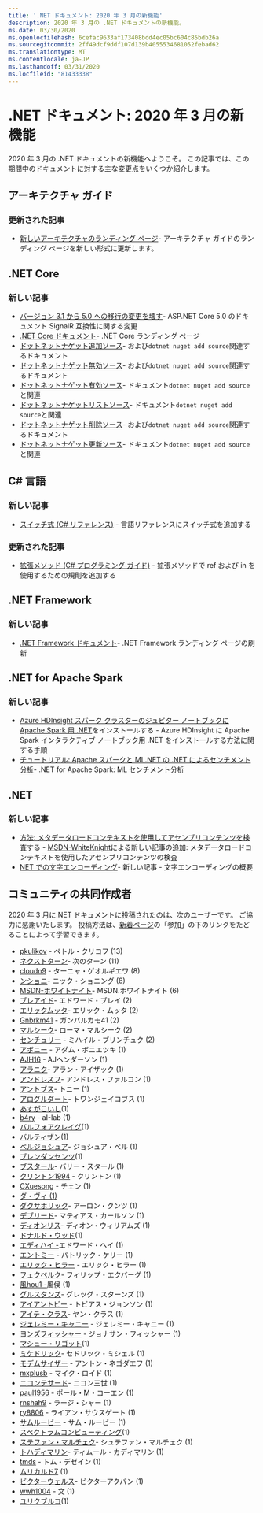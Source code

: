 ```yaml
---
title: '.NET ドキュメント: 2020 年 3 月の新機能'
description: 2020 年 3 月の .NET ドキュメントの新機能。
ms.date: 03/30/2020
ms.openlocfilehash: 6cefac9633af173408bdd4ec05bc604c85bdb26a
ms.sourcegitcommit: 2ff49dcf9ddf107d139b4055534681052febad62
ms.translationtype: MT
ms.contentlocale: ja-JP
ms.lasthandoff: 03/31/2020
ms.locfileid: "81433338"
---
```

# <a name="net-docs-whats-new-for-march-2020"></a>.NET ドキュメント: 2020 年 3 月の新機能

2020 年 3 月の .NET ドキュメントの新機能へようこそ。 この記事では、この期間中のドキュメントに対する主な変更点をいくつか紹介します。

## <a name="architecture-guides"></a>アーキテクチャ ガイド

### <a name="updated-articles"></a>更新された記事

- [新しいアーキテクチャのランディング ページ](../architecture/index.yml)- アーキテクチャ ガイドのランディング ページを新しい形式に更新します。

## <a name="net-core"></a>.NET Core

### <a name="new-articles"></a>新しい記事

- [バージョン 3.1 から 5.0 への移行の変更を壊す](../core/compatibility/3.1-5.0.md)- ASP.NET Core 5.0 のドキュメント SignalR 互換性に関する変更
- [.NET Core ドキュメント](../core/index.yml)- .NET Core ランディング ページ
- [ドットネットナゲット追加ソース](../core/tools/dotnet-nuget-add-source.md)- および`dotnet nuget add source`関連するドキュメント
- [ドットネットナゲット無効ソース](../core/tools/dotnet-nuget-disable-source.md)- および`dotnet nuget add source`関連するドキュメント
- [ドットネットナゲット有効ソース](../core/tools/dotnet-nuget-enable-source.md)- ドキュメント`dotnet nuget add source`と関連
- [ドットネットナゲットリストソース](../core/tools/dotnet-nuget-list-source.md)- ドキュメント`dotnet nuget add source`と関連
- [ドットネットナゲット削除ソース](../core/tools/dotnet-nuget-remove-source.md)- および`dotnet nuget add source`関連するドキュメント
- [ドットネットナゲット更新ソース](../core/tools/dotnet-nuget-update-source.md)- ドキュメント`dotnet nuget add source`と関連

## <a name="c-language"></a>C# 言語

### <a name="new-articles"></a>新しい記事

- [スイッチ式 (C# リファレンス)](../csharp/language-reference/operators/switch-expression.md) - 言語リファレンスにスイッチ式を追加する

### <a name="updated-articles"></a>更新された記事

- [拡張メソッド (C# プログラミング ガイド)](../csharp/programming-guide/classes-and-structs/extension-methods.md) - 拡張メソッドで ref および in を使用するための規則を追加する

## <a name="net-framework"></a>.NET Framework

### <a name="new-articles"></a>新しい記事

- [.NET Framework ドキュメント](../framework/index.yml)- .NET Framework ランディング ページの刷新

## <a name="net-for-apache-spark"></a>.NET for Apache Spark

### <a name="new-articles"></a>新しい記事

- [Azure HDInsight スパーク クラスターのジュピター ノートブックに Apache Spark 用 .NET](../spark/how-to-guides/hdinsight-notebook-installation.md)をインストールする - Azure HDInsight に Apache Spark インタラクティブ ノートブック用 .NET をインストールする方法に関する手順
- [チュートリアル: Apache スパークと ML.NET の .NET によるセンチメント分析](../spark/tutorials/ml-sentment-analysis.md)- .NET for Apache Spark: ML センチメント分析

## <a name="net"></a>.NET

### <a name="new-articles"></a>新しい記事

- [方法: メタデータロードコンテキストを使用してアセンブリコンテンツを検査](../standard/assembly/inspect-contents-using-metadataloadcontext.md)する - [MSDN-WhiteKnight](https://github.com/MSDN-WhiteKnight)による新しい記事の追加: メタデータロードコンテキストを使用したアセンブリコンテンツの検査
- [NET での文字エンコーディング](../standard/base-types/character-encoding-introduction.md)- 新しい記事 - 文字エンコーディングの概要

## <a name="community-contributors"></a>コミュニティの共同作成者

2020 年 3 月に.NET ドキュメントに投稿されたのは、次のユーザーです。 ご協力に感謝いたします。 投稿方法は、[新着ページ](index.yml)の「参加」の下のリンクをたどることによって学習できます。

- [pkulikov](https://github.com/pkulikov) - ペトル・クリコフ (13)
- [ネクストターン](https://github.com/NextTurn)- 次のターン (11)
- [cloudn9](https://github.com/cloudn9) - ターニャ・ゲオルギエワ (8)
- [ンショニ](https://github.com/nschonni)- ニック・ショニング (8)
- [MSDN-ホワイトナイト](https://github.com/MSDN-WhiteKnight)- MSDN.ホワイトナイト (6)
- [ブレアイド](https://github.com/breyed)- エドワード・ブレイ (2)
- [エリックムッタ](https://github.com/ericmutta)- エリック・ムッタ (2)
- [Gnbrkm41](https://github.com/Gnbrkm41) - ガンバルカモ41 (2)
- [マルシーク](https://github.com/Marusyk)- ローマ・マルシーク (2)
- [センチュリー](https://github.com/Thecentury) - ミハイル・ブリンチュク (2)
- [アボニー](https://github.com/abonie) - アダム・ボニエツキ (1)
- [AJH16](https://github.com/AJH16) - AJヘンダーソン (1)
- [アラニク](https://github.com/alanisaac)- アラン・アイザック (1)
- [アンドレスフ](https://github.com/andresff)- アンドレス・ファルコン (1)
- [アントブス](https://github.com/antmdvs)- トニー (1)
- [アログルダート](https://github.com/AroglDarthu)- トワンジェイコブス (1)
- [あすがこいし](https://github.com/Asugakoisi)(1)
- [b4ry](https://github.com/b4ry) - aI-Iab (1)
- [バルフォアクレイグ](https://github.com/balfourcraig)(1)
- [バルティザン](https://github.com/Bartizan)(1)
- [ベルジョシュア](https://github.com/belljoshua)- ジョシュア・ベル (1)
- [ブレンダンセンツ](https://github.com/brendansensus)(1)
- [ブスタール](https://github.com/bsstahl)- バリー・スタール (1)
- [クリントン1994](https://github.com/clinton1994) - クリントン (1)
- [CXuesong](https://github.com/CXuesong) - チェン (1)
- [ダ・ヴィ (1)](https://github.com/Da-vy)
- [ダクサホリック](https://github.com/DAXaholic)- アーロン・クンツ (1)
- [デブリード](https://github.com/devlead)- マティアス・カールソン (1)
- [ディオンリス](https://github.com/dionrhys)- ディオン・ウィリアムズ (1)
- [ドナルド・ウッド](https://github.com/DonaldRWood)(1)
- [エディハイ -](https://github.com/EddyHaigh)エドワード・ヘイ (1)
- [エントミー](https://github.com/Entomy) - パトリック・ケリー (1)
- [エリック・ヒラー](https://github.com/erichiller) - エリック・ヒラー (1)
- [フェクベルク](https://github.com/fekberg)- フィリップ・エクバーグ (1)
- [風hou1 -](https://github.com/fenghou1st)風侯 (1)
- [グルスタンズ](https://github.com/grstearns)- グレッグ・スターンズ (1)
- [アイアントビー](https://github.com/irontoby) - トビアス・ジョンソン (1)
- [アイテ・クラス](https://github.com/ite-klass)- ヤン・クラス (1)
- [ジェレミー・キャニー](https://github.com/JeremyCaney) - ジェレミー・キャニー (1)
- [ヨンズフィッシャー](https://github.com/jonzfisher) - ジョナサン・フィッシャー (1)
- [マシュー・リゴット](https://github.com/MatthewRiggott)(1)
- [ミケドリック](https://github.com/michelcedric)- セドリック・ミシェル (1)
- [モデムサイザー](https://github.com/modemaizer) - アントン・ネゴダエフ (1)
- [mxplusb](https://github.com/mxplusb) - マイク・ロイド (1)
- [ニコンテサード](https://github.com/nikonthethird)- ニコン三世 (1)
- [paul1956](https://github.com/paul1956) - ポール・M・コーエン (1)
- [rnshah9](https://github.com/rnshah9) - ラージ・シャー (1)
- [ry8806](https://github.com/ry8806) - ライアン・サウスゲート (1)
- [サムルービー](https://github.com/samrueby) - サム・ルービー (1)
- [スペクトラムコンピューティング](https://github.com/spectrumcomputing)(1)
- [ステファン・マルチェク](https://github.com/stefan-malcek)- シュテファン・マルチェク (1)
- [トハディマリン](https://github.com/tkhadimullin)- ティムール・カディマリン (1)
- [tmds](https://github.com/tmds) - トム・デゼイン (1)
- [ムリカルド7](https://github.com/tmricardo7) (1)
- [ビクターウェルス](https://github.com/victorwealth)- ビクターアクパン (1)
- [wwh1004](https://github.com/wwh1004) - 文 (1)
- [ユリクブルコ](https://github.com/yurikburko)(1)
